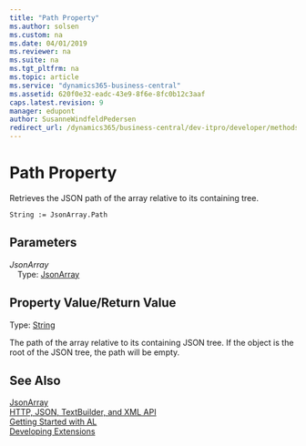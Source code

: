 ```yaml
---
title: "Path Property"
ms.author: solsen
ms.custom: na
ms.date: 04/01/2019
ms.reviewer: na
ms.suite: na
ms.tgt_pltfrm: na
ms.topic: article
ms.service: "dynamics365-business-central"
ms.assetid: 620f0e32-eadc-43e9-8f6e-8fc0b12c3aaf
caps.latest.revision: 9
manager: edupont
author: SusanneWindfeldPedersen
redirect_url: /dynamics365/business-central/dev-itpro/developer/methods-auto/library
---
```

<!--This topic is deprected, see redirection URL-->

 

# Path Property
Retrieves the JSON path of the array relative to its containing tree.

```
String := JsonArray.Path
```

## Parameters
*JsonArray*  
&emsp;Type: [JsonArray](jsonarray-class.md)

## Property Value/Return Value
Type: [String](../datatypes/devenv-text-data-type.md)

The path of the array relative to its containing JSON tree.
If the object is the root of the JSON tree, the path will be empty.

## See Also
[JsonArray](jsonarray-class.md)  
[HTTP, JSON, TextBuilder, and XML API](../devenv-restapi-overview.md)  
[Getting Started with AL](../devenv-get-started.md)  
[Developing Extensions](../devenv-dev-overview.md)
